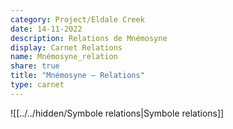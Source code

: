 ```yaml
---
category: Project/Eldale Creek
date: 14-11-2022
description: Relations de Mnémosyne
display: Carnet Relations
name: Mnémosyne_relation
share: true
title: "Mnémosyne — Relations"
type: carnet
---
```


![[../../hidden/Symbole relations|Symbole relations]]


